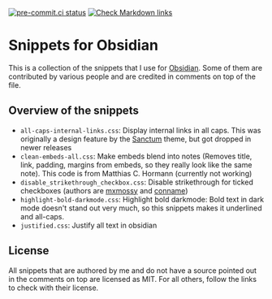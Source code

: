 [![pre-commit.ci status](https://results.pre-commit.ci/badge/github/klieret/obsidian-snippets/main.svg)](https://results.pre-commit.ci/latest/github/klieret/obsidian-snippets/main)
[![Check Markdown links](https://github.com/klieret/obsidian-snippets/actions/workflows/check-links.yaml/badge.svg)](https://github.com/klieret/obsidian-snippets/actions/workflows/check-links.yaml)

# Snippets for Obsidian

This is a collection of the snippets that I use for [Obsidian][obsidian].
Some of them are contributed by various people and are credited in comments
on top of the file.

## Overview of the snippets

- `all-caps-internal-links.css`: Display internal links in all caps. This was
  originally a design feature by the [Sanctum][sanctum] theme, but got dropped in
  newer releases
- `clean-embeds-all.css`: Make embeds blend into notes (Removes title, link, padding,
  margins from embeds, so they really look like the same note). This code is from
  Matthias C. Hormann (currently not working)
- `disable_strikethrough_checkbox.css`: Disable strikethrough for ticked checkboxes
  (authors are [mxmossy][] and [conname][])
- `highlight-bold-darkmode.css`: Highlight bold darkmode: Bold text in dark mode doesn't stand out very much, so
  this snippets makes it underlined and all-caps.
- `justified.css`: Justify all text in obsidian

[obsidian]: https://obsidian.md/
[sanctum]: https://github.com/jdanielmourao/obsidian-sanctum/

## License

All snippets that are authored by me and do not have a source pointed out in the
comments on top are licensed as MIT. For all others, follow the links to check
with their license.

[mxmossy]: https://forum.obsidian.md/u/mxmossy
[conname]: https://forum.obsidian.md/u/conname
